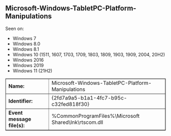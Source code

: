 ## Microsoft-Windows-TabletPC-Platform-Manipulations

Seen on:
* Windows 7
* Windows 8.0
* Windows 8.1
* Windows 10 (1511, 1607, 1703, 1709, 1803, 1809, 1903, 1909, 2004, 20H2)
* Windows 2016
* Windows 2019
* Windows 11 (21H2)

<table border="1" class="docutils">
  <tbody>
    <tr>
      <td><b>Name:</b></td>
      <td>Microsoft-Windows-TabletPC-Platform-Manipulations</td>
    </tr>
    <tr>
      <td><b>Identifier:</b></td>
      <td>{2fd7a9a5-b1a1-4fc7-b95c-c32fed818f30}</td>
    </tr>
    <tr>
      <td><b>Event message file(s):</b></td>
      <td>%CommonProgramFiles%\Microsoft Shared\Ink\rtscom.dll</td>
    </tr>
  </tbody>
</table>

&nbsp;

